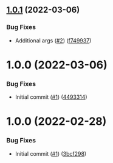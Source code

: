 ## [1.0.1](https://github.com/catalystsquad/action-validate-helm-chart/compare/v1.0.0...v1.0.1) (2022-03-06)


### Bug Fixes

* Additional args ([#2](https://github.com/catalystsquad/action-validate-helm-chart/issues/2)) ([f749937](https://github.com/catalystsquad/action-validate-helm-chart/commit/f749937550d14bff6f740e4ecd063c9b4ac258e0))

# 1.0.0 (2022-03-06)


### Bug Fixes

* Initial commit ([#1](https://github.com/catalystsquad/action-validate-helm-chart/issues/1)) ([4493314](https://github.com/catalystsquad/action-validate-helm-chart/commit/449331414888076dfd7307194e574199d917c1b3))

# 1.0.0 (2022-02-28)


### Bug Fixes

* Initial commit ([#1](https://github.com/catalystsquad/action-composite-action-template/issues/1)) ([3bcf298](https://github.com/catalystsquad/action-composite-action-template/commit/3bcf298630471c46d9f9a1f3a24c2c15342e1855))
